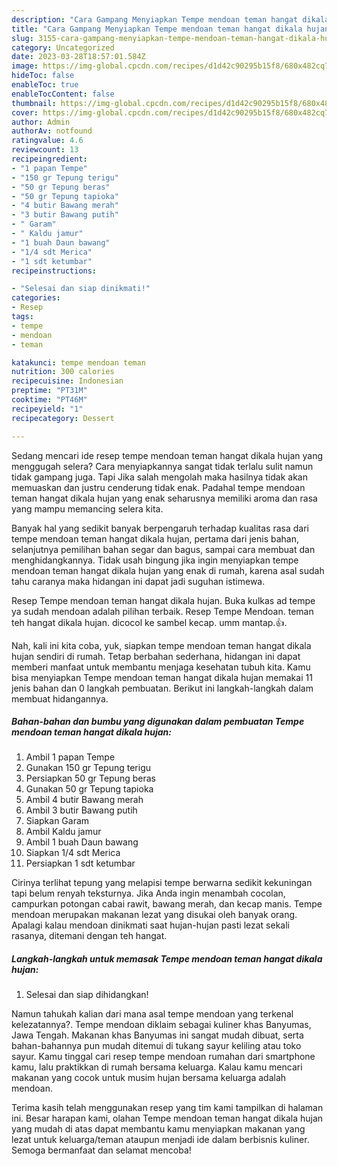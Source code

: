 ```yaml
---
description: "Cara Gampang Menyiapkan Tempe mendoan teman hangat dikala hujan yang Bisa Manjain Lidah, Buat Buka Puasa Bikin Ngiler"
title: "Cara Gampang Menyiapkan Tempe mendoan teman hangat dikala hujan yang Bisa Manjain Lidah, Buat Buka Puasa Bikin Ngiler"
slug: 3155-cara-gampang-menyiapkan-tempe-mendoan-teman-hangat-dikala-hujan-yang-bisa-manjain-lidah-buat-buka-puasa-bikin-ngiler
category: Uncategorized
date: 2023-03-28T18:57:01.584Z
image: https://img-global.cpcdn.com/recipes/d1d42c90295b15f8/680x482cq70/tempe-mendoan-teman-hangat-dikala-hujan-foto-resep-utama.jpg
hideToc: false
enableToc: true
enableTocContent: false
thumbnail: https://img-global.cpcdn.com/recipes/d1d42c90295b15f8/680x482cq70/tempe-mendoan-teman-hangat-dikala-hujan-foto-resep-utama.jpg
cover: https://img-global.cpcdn.com/recipes/d1d42c90295b15f8/680x482cq70/tempe-mendoan-teman-hangat-dikala-hujan-foto-resep-utama.jpg
author: Admin
authorAv: notfound
ratingvalue: 4.6
reviewcount: 13
recipeingredient:
- "1 papan Tempe"
- "150 gr Tepung terigu"
- "50 gr Tepung beras"
- "50 gr Tepung tapioka"
- "4 butir Bawang merah"
- "3 butir Bawang putih"
- " Garam"
- " Kaldu jamur"
- "1 buah Daun bawang"
- "1/4 sdt Merica"
- "1 sdt ketumbar"
recipeinstructions:

- "Selesai dan siap dinikmati!"
categories:
- Resep
tags:
- tempe
- mendoan
- teman

katakunci: tempe mendoan teman 
nutrition: 300 calories
recipecuisine: Indonesian
preptime: "PT31M"
cooktime: "PT46M"
recipeyield: "1"
recipecategory: Dessert

---
```



Sedang mencari ide resep tempe mendoan teman hangat dikala hujan yang menggugah selera? Cara menyiapkannya sangat tidak terlalu sulit namun tidak gampang juga. Tapi Jika salah mengolah maka hasilnya tidak akan memuaskan dan justru cenderung tidak enak. Padahal tempe mendoan teman hangat dikala hujan yang enak seharusnya memiliki aroma dan rasa yang mampu memancing selera kita.


Banyak hal yang sedikit banyak berpengaruh terhadap kualitas rasa dari tempe mendoan teman hangat dikala hujan, pertama dari jenis bahan, selanjutnya pemilihan bahan segar dan bagus, sampai cara membuat dan menghidangkannya. Tidak usah bingung jika ingin menyiapkan tempe mendoan teman hangat dikala hujan yang enak di rumah, karena asal sudah tahu caranya maka hidangan ini dapat jadi suguhan istimewa.

Resep Tempe mendoan teman hangat dikala hujan. Buka kulkas ad tempe ya sudah mendoan adalah pilihan terbaik. Resep Tempe Mendoan. teman teh hangat dikala hujan. dicocol ke sambel kecap. umm mantap.👍.


Nah, kali ini kita coba, yuk, siapkan tempe mendoan teman hangat dikala hujan sendiri di rumah. Tetap berbahan sederhana, hidangan ini dapat memberi manfaat untuk membantu menjaga kesehatan tubuh kita. Kamu bisa menyiapkan Tempe mendoan teman hangat dikala hujan memakai 11 jenis bahan dan 0 langkah pembuatan. Berikut ini langkah-langkah dalam membuat hidangannya.

<!--inarticleads1-->

##### Bahan-bahan dan bumbu yang digunakan dalam pembuatan Tempe mendoan teman hangat dikala hujan:

1. Ambil 1 papan Tempe
1. Gunakan 150 gr Tepung terigu
1. Persiapkan 50 gr Tepung beras
1. Gunakan 50 gr Tepung tapioka
1. Ambil 4 butir Bawang merah
1. Ambil 3 butir Bawang putih
1. Siapkan  Garam
1. Ambil  Kaldu jamur
1. Ambil 1 buah Daun bawang
1. Siapkan 1/4 sdt Merica
1. Persiapkan 1 sdt ketumbar


Cirinya terlihat tepung yang melapisi tempe berwarna sedikit kekuningan tapi belum renyah teksturnya. Jika Anda ingin menambah cocolan, campurkan potongan cabai rawit, bawang merah, dan kecap manis. Tempe mendoan merupakan makanan lezat yang disukai oleh banyak orang. Apalagi kalau mendoan dinikmati saat hujan-hujan pasti lezat sekali rasanya, ditemani dengan teh hangat. 

<!--inarticleads2-->

##### Langkah-langkah untuk memasak Tempe mendoan teman hangat dikala hujan:


1. Selesai dan siap dihidangkan!

Namun tahukah kalian dari mana asal tempe mendoan yang terkenal kelezatannya?. Tempe mendoan diklaim sebagai kuliner khas Banyumas, Jawa Tengah. Makanan khas Banyumas ini sangat mudah dibuat, serta bahan-bahannya pun mudah ditemui di tukang sayur keliling atau toko sayur. Kamu tinggal cari resep tempe mendoan rumahan dari smartphone kamu, lalu praktikkan di rumah bersama keluarga. Kalau kamu mencari makanan yang cocok untuk musim hujan bersama keluarga adalah mendoan. 

Terima kasih telah menggunakan resep yang tim kami tampilkan di halaman ini. Besar harapan kami, olahan Tempe mendoan teman hangat dikala hujan yang mudah di atas dapat membantu kamu menyiapkan makanan yang lezat untuk keluarga/teman ataupun menjadi ide dalam berbisnis kuliner. Semoga bermanfaat dan selamat mencoba!
